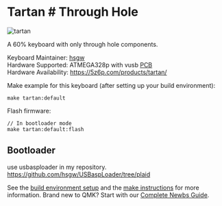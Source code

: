 # Tartan # Through Hole

![tartan](https://i.imgur.com/1qSrVcs.jpg)

A 60% keyboard with only through hole components.   

Keyboard Maintainer: [hsgw](https://github.com/hsgw)  
Hardware Supported: ATMEGA328p with vusb [PCB](https://github.com/hsgw/tartan)  
Hardware Availability: https://5z6p.com/products/tartan/

Make example for this keyboard (after setting up your build environment):

    make tartan:default

Flash firmware:

    // In bootloader mode
    make tartan:default:flash

## Bootloader
use usbasploader in my repository.
https://github.com/hsgw/USBaspLoader/tree/plaid


See the [build environment setup](https://docs.qmk.fm/#/getting_started_build_tools) and the [make instructions](https://docs.qmk.fm/#/getting_started_make_guide) for more information. Brand new to QMK? Start with our [Complete Newbs Guide](https://docs.qmk.fm/#/newbs).
